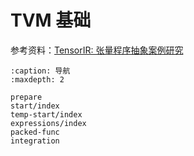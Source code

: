 # TVM 基础

参考资料：[TensorIR: 张量程序抽象案例研究](https://mlc.ai/zh/chapter_tensor_program/case_study.html)

```{toctree}
:caption: 导航
:maxdepth: 2

prepare
start/index
temp-start/index
expressions/index
packed-func
integration
```

